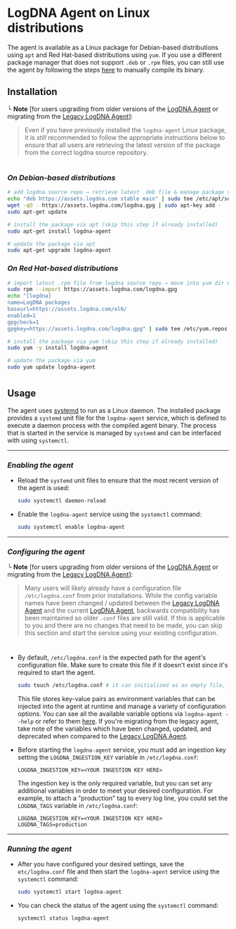 # LogDNA Agent on Linux distributions

The agent is available as a Linux package for Debian-based distributions using `apt` and Red Hat-based distributions using `yum`. If you use a different package manager that does not support `.deb` or `.rpm` files, you can still use the agent by following the steps [here](README.md#building-agent-binary-on-linux) to manually compile its binary.

## Installation
└ **Note** [for users upgrading from older versions of the [LogDNA Agent](https://github.com/logdna/logdna-agent-v2) or migrating from the [Legacy LogDNA Agent](https://github.com/logdna/logdna-agent)]:
> Even if you have previously installed the `logdna-agent` Linux package, it is _still_ recommended to follow the appropriate instructions below to ensure that all users are retrieving the latest version of the package from the correct logdna source repository.
#

### _On Debian-based distributions_
```bash
# add logdna source repo → retrieve latest .deb file & manage package via apt
echo "deb https://assets.logdna.com stable main" | sudo tee /etc/apt/sources.list.d/logdna.list
wget -qO - https://assets.logdna.com/logdna.gpg | sudo apt-key add -
sudo apt-get update

# install the package via apt (skip this step if already installed)
sudo apt-get install logdna-agent

# update the package via apt
sudo apt-get upgrade logdna-agent
```

### _On Red Hat-based distributions_
```bash
# import latest .rpm file from logdna source repo → move into yum dir & manage package via yum
sudo rpm --import https://assets.logdna.com/logdna.gpg
echo "[logdna]
name=LogDNA packages
baseurl=https://assets.logdna.com/el6/
enabled=1
gpgcheck=1
gpgkey=https://assets.logdna.com/logdna.gpg" | sudo tee /etc/yum.repos.d/logdna.repo

# install the package via yum (skip this step if already installed)
sudo yum -y install logdna-agent

# update the package via yum
sudo yum update logdna-agent
```
#
## Usage
The agent uses [systemd](https://systemd.io/) to run as a Linux daemon. The installed package provides a `systemd` unit file for the `logdna-agent` service, which is defined to execute a daemon process with the compiled agent binary. The process that is started in the service is managed by `systemd` and can be interfaced with using `systemctl`.

---
### _Enabling the agent_
- Reload the `systemd` unit files to ensure that the most recent version of the agent is used:

  ```bash
  sudo systemctl daemon-reload
  ```

- Enable the `logdna-agent` service using the `systemctl` command:

  ```bash
  sudo systemctl enable logdna-agent
  ``` 
---
### _Configuring the agent_
└ **Note** [for users upgrading from older versions of the [LogDNA Agent](https://github.com/logdna/logdna-agent-v2) or migrating from the [Legacy LogDNA Agent](https://github.com/logdna/logdna-agent)]: 
  > Many users will likely already have a configuration file `/etc/logdna.conf` from prior installations. While the config variable names have been changed / updated between the [Legacy LogDNA Agent](https://github.com/logdna/logdna-agent) and the current [LogDNA Agent](https://github.com/logdna/logdna-agent-v2), backwards compatibility has been maintained so older `.conf` files are still valid. If this is applicable to you and there are no changes that need to be made, you can skip this section and start the service using your existing configuration.
#

- By default, `/etc/logdna.conf` is the expected path for the agent's configuration file. Make sure to create this file if it doesn't exist since it's required to start the agent.

    ```bash
    sudo touch /etc/logdna.conf # it can initialized as an empty file, you will be adding to it in the steps below
    ```
    This file stores key-value pairs as environment variables that can be injected into the agent at runtime and manage a variety of configuration options. You can see all the available variable options via `logdna-agent --help` or refer to them [here](README.md#options). If you're migrating from the legacy agent, take note of the variables which have been changed, updated, and deprecated when compared to the [Legacy LogDNA Agent](https://github.com/logdna/logdna-agent).

- Before starting the `logdna-agent` service, you must add an ingestion key setting the `LOGDNA_INGESTION_KEY` variable in `/etc/logdna.conf`:
  
  ```edit /etc/logdna.conf
  LOGDNA_INGESTION_KEY=<YOUR INGESTION KEY HERE>
  ```
  The ingestion key is the only required variable, but you can set any additional variables in order to meet your desired configuration. For example, to attach a "production" tag to every log line, you could set the `LOGDNA_TAGS` variable in `/etc/logdna.conf`:

  ```edit etc/logdna.conf
  LOGDNA_INGESTION_KEY=<YOUR INGESTION KEY HERE>
  LOGDNA_TAGS=production
  ```
---
### _Running the agent_
- After you have configured your desired settings, save the `etc/logdna.conf` file and then start the `logdna-agent` service using the `systemctl` command:
  
  ```bash
  sudo systemctl start logdna-agent
  ```
  
- You can check the status of the agent using the `systemctl` command:

  ```bash
  systemctl status logdna-agent
  ```
